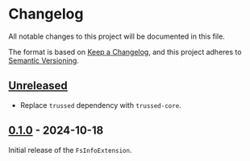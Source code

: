 <!--
Copyright (C) Nitrokey GmbH
SPDX-License-Identifier: CC0-1.0
-->

# Changelog
All notable changes to this project will be documented in this file.

The format is based on [Keep a Changelog](https://keepachangelog.com/en/1.0.0/),
and this project adheres to [Semantic Versioning](https://semver.org/spec/v2.0.0.html).

## [Unreleased][]

[Unreleased]: https://github.com/trussed-dev/trussed-staging/compare/fs-info-v0.1.0...HEAD

- Replace `trussed` dependency with `trussed-core`.

## [0.1.0][] - 2024-10-18

[0.1.0]: https://github.com/Nitrokey/trussed-staging/releases/tag/fs-info-v0.1.0

Initial release of the `FsInfoExtension`.
